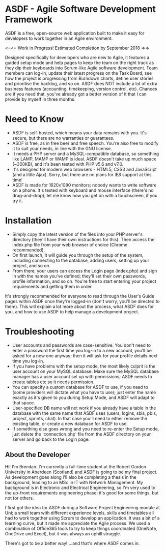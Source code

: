 # ASDF - Agile Software Development Framework

ASDF is a free, open-source web application built to make it easy for developers to work together in an Agile environment.  

<=<= Work in Progress! Estimated Completion by September 2018 =>=>

Designed specifically for developers who are new to Agile, it features a guided setup mode and help pages to keep the team on the right track as they dip their keyboards into Scrum-like Agile software development.  Team members can log-in, update their latest progress on the Task Board, see how the project is progressing from Burndown charts, define user stories and prioritise the backlog, and so on.
ASDF does NOT include a lot of extra business features (accounting, timekeeping, version control, etc).  Chances are if you need that, you've already got a better version of it that I can provide by myself in three months.

# Need to Know
- ASDF is self-hosted, which means your data remains with you.  It's secure, but there are no warranties or guarantees.
- ASDF is free, as in free beer and free speech.  You're also free to modify it to suit your needs, in line with the GNU license.
- It needs a PHP server and a MySQL-compatible database, so something like LAMP, MAMP or WAMP is ideal.  ASDF doesn't take up much space (~300KB), and it's been tested with PHP v5.6 and v7.0.
- It's designed for modern web browsers - HTML5, CSS3 and JavaScript (and a little Ajax).  Sorry, but there are no plans for IE8 support at this time!
- ASDF is made for 1920x1080 monitors; nobody wants to write software on a phone.  It's tested with keyboard and mouse interface (there's no drag-and-drop); let me know how you get on with a touchscreen, if you try it.

# Installation
- Simply copy the latest version of the files into your PHP server's directory (they'll have their own instructions for this). 
Then access the index.php file from your web browser of choice (Chrome recommended).  
- On first launch, it will guide you through the setup of the system, including connecting to the database, adding users, setting up your project, and so on.
- From there, your users can access the Login page (index.php) and sign in with the names you've defined; they'll set their own passwords, profile information, and so on.  You're free to start entering your project requirements and getting them in order.

It's strongly recommended for everyone to read through the User's Guide pages within ASDF once they're logged-in (don't worry, you'll be directed to them).  This will explain a lot more about the process, what ASDF does for you, and how to use ASDF to help manage a development project.

# Troubleshooting
- User accounts and passwords are case-sensitive. You don't need to enter a password the first time you log-in to a new account, you'll be asked for a new one anyway; then it will ask for your profile details next time you log-in.
- If you have problems with the setup mode, the most likely culprit is the user account on your MySQL database.  Make sure the MySQL database manager has a user account set up with permissions; ASDF needs to create tables etc so it needs permission.
- You can specify a custom database for ASDF to use, if you need to (some providers will dictate what you have to use); just enter the name exactly as it's given to you during Setup Mode, and ASDF will adapt to that space.
- User-specified DB name will not work if you already have a table in the database with the same name that ASDF uses (users, logins, sbis, pbis, project, sprints, chat). In that case you'll need to either remove the existing table, or create a new database for ASDF to use.
- If something else goes wrong and you need to re-enter the Setup mode, just delete the 'connection.php' file from the ASDF directory on your server and go back to the Login page.

## About the Developer
Hi!  I'm Brendan.  I'm currently a full-time student at the Robert Gordon University in Aberdeen (Scotland) and ASDF is going to be my final project.  As development goes along I'll also be completing a thesis in the background, leading to an MSc in IT with Network Management.  My background is in Electronic and Electrical Engineering, so I'm very used to the up-front requirements engineering phase; it's good for some things, but not for others.

I first got the idea for ASDF during a Software Project Engineering module at Uni; a small team with different experience levels, skills and timetables all had to work together using Scrum to develop an application.  It was a bit of a learning curve, but it made me appreciate the Agile process.  We used a combination of Office365 tools to try to keep things coordinated (OneNote, OneDrive and Excel), but it was always an uphill struggle.  

There's got to be a better way!  ...and that's where ASDF comes in.
